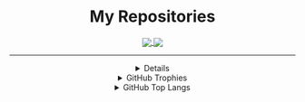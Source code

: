 
<h1 align="center">My Repositories</h1>
<div align="center">
<a href="https://github.com/GitNether/Programming2">
  <img align="center" src="https://github-readme-stats.vercel.app/api/pin/?username=GitNether&repo=Programming2&layout=compact&theme=dark" />
</a>
<a href="https://github.com/GitNether/GitNether.github.io">
  <img align="center" src="https://github-readme-stats.vercel.app/api/pin/?username=GitNether&repo=GitNether.github.io&layout=compact&theme=dark" />
</div>
<hr />
<div align="center">
<details>
  <summary>GitHub Stats</summary>

[![GitHub Stats Card]](https://github.com/GitNether)

</details>

<details>
  <summary>GitHub Trophies</summary>

[![GitHub Trophies]](https://github.com/ryo-ma/github-profile-trophy)

</details>

<details>
  <summary>GitHub Top Langs</summary>

[![GitHub Top Langs]](https://github.com/anuraghazra/github-readme-stats)

</details>
</div>
<!-- Links -->

[github stats card]: https://github-readme-stats.vercel.app/api/?username=GitNether&layout=compact&theme=dark&count_private=true
[github trophies]: https://github-profile-trophy.vercel.app/?username=GitNether&column=3&row=3&margin-w=18&margin-h=15&no-bg=true&title=Joined2020,Commits,Followers,Issues,Repositories
[github top langs]: https://github-readme-stats.vercel.app/api/top-langs/?username=GitNether&layout=compact&theme=dark&count_private=true
